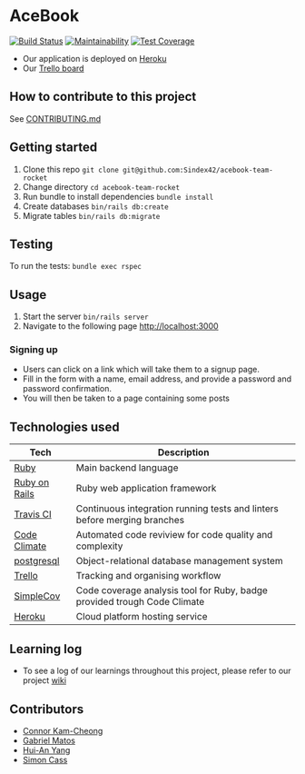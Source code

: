 # AceBook
[![Build Status](https://travis-ci.com/Sindex42/acebook-team-rocket.svg?branch=master)](https://travis-ci.com/Sindex42/acebook-team-rocket)
[![Maintainability](https://api.codeclimate.com/v1/badges/265bb465dc552749142e/maintainability)](https://codeclimate.com/github/Sindex42/acebook-team-rocket/maintainability)
[![Test Coverage](https://api.codeclimate.com/v1/badges/265bb465dc552749142e/test_coverage)](https://codeclimate.com/github/Sindex42/acebook-team-rocket/test_coverage)

* Our application is deployed on [Heroku](https://acebook-team-rocket.herokuapp.com)
* Our [Trello board](https://trello.com/b/wJgduTRo/acebook-team-rocket) 


## How to contribute to this project
See [CONTRIBUTING.md](CONTRIBUTING.md)

## Getting started

1. Clone this repo `git clone git@github.com:Sindex42/acebook-team-rocket`
2. Change directory `cd acebook-team-rocket`
3. Run bundle to install dependencies `bundle install`
4. Create databases `bin/rails db:create`
5. Migrate tables `bin/rails db:migrate`

## Testing

To run the tests: `bundle exec rspec`

## Usage

1. Start the server `bin/rails server`
2. Navigate to the following page [http://localhost:3000](http://localhost:3000)

### Signing up

* Users can click on a link which will take them to a signup page.
* Fill in the form with a name, email address, and provide a password and password confirmation.
* You will then be taken to a page containing some posts


## Technologies used

Tech | Description
------------- | -------------
[Ruby](https://www.ruby-lang.org/en/) | Main backend language
[Ruby on Rails](https://rubyonrails.org/) | Ruby web application framework
[Travis CI](https://travis-ci.org/) | Continuous integration running tests and linters before merging branches
[Code Climate](https://codeclimate.com/) | Automated code reviview for code quality and complexity
[postgresql](https://www.postgresql.org/) | Object-relational database management system
[Trello](https://trello.com/) | Tracking and organising workflow
[SimpleCov](https://github.com/colszowka/simplecov) | Code coverage analysis tool for Ruby, badge provided trough Code Climate
[Heroku](https://www.heroku.com/) | Cloud platform hosting service


## Learning log

* To see a log of our learnings throughout this project, please refer to our project [wiki](https://github.com/Sindex42/acebook-team-rocket/wiki)

## Contributors

* [Connor Kam-Cheong](https://github.com/sindex42)
* [Gabriel Matos](https://github.com/GabMat97)
* [Hui-An Yang](https://github.com/anhuiyang)
* [Simon Cass](https://github.com/scass91)
